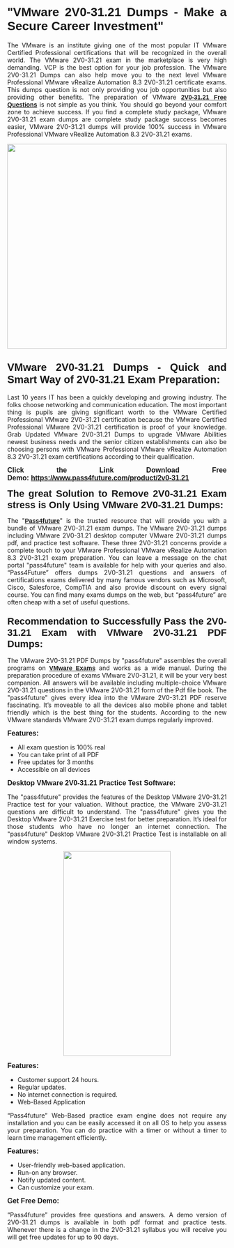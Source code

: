 
<h1 style="text-align: justify;"><span style="font-family:Tahoma,Geneva,sans-serif;"><strong>"VMware 2V0-31.21 Dumps - Make a Secure Career Investment"</strong></span></h1>

<p style="text-align: justify;">The VMware is an institute giving one of the most popular IT VMware Certified Professional certifications that will be recognized in the overall world. The VMware 2V0-31.21 exam in the marketplace is very high demanding. VCP is the best option for your job profession. The VMware 2V0-31.21 Dumps can also help move you to the next level VMware Professional VMware vRealize Automation 8.3 2V0-31.21 certificate exams. This dumps question is not only providing you job opportunities but also providing other benefits. The preparation of VMware <span style="font-family:Tahoma,Geneva,sans-serif;"><strong><a href="https://www.pass4future.com/questions/vmware/2v0-31.21">2V0-31.21 Free Questions</a></strong></span> is not simple as you think. You should go beyond your comfort zone to achieve success. If you find a complete study package, VMware 2V0-31.21 exam dumps are complete study package success becomes easier, VMware 2V0-31.21 dumps will provide 100% success in VMware Professional VMware vRealize Automation 8.3 2V0-31.21 exams.</p>

<p style="text-align: justify;"><a href="https://www.pass4future.com/product/2v0-31.21"><img alt="" src="https://lh3.googleusercontent.com/pw/AM-JKLVhEO4I138wJzOepD3laGU-R1M7eT-OTYdow6pCESip26lSeaxxzS9BVWUKuzj1e3L_MoxCfVgBEvV8ODwl1LGzlZbt6HJm3NXXplPwnYiBfuYM_eQCcVVRMaAwHdsl3AhHOZS-up7mzwmd4i4EpEGq=w1112-h625-no?authuser=0" style="width: 100%; height: 470px;" /></a></p>

<h2 style="text-align: justify;"><span style="font-size:24px;"><strong><span style="font-family:Tahoma,Geneva,sans-serif;">VMware 2V0-31.21 Dumps - Quick and Smart Way of 2V0-31.21 Exam Preparation:</span></strong></span></h2>

<p style="text-align: justify;">Last 10 years IT has been a quickly developing and growing industry. The folks choose networking and communication education. The most important thing is pupils are giving significant worth to the VMware Certified Professional VMware 2V0-31.21 certification because the VMware Certified Professional VMware 2V0-31.21 certification is proof of your knowledge. Grab Updated VMware 2V0-31.21 Dumps to upgrade VMware Abilities newest business needs and the senior citizen establishments can also be choosing persons with VMware Professional VMware vRealize Automation 8.3 2V0-31.21 exam certifications according to their qualification.</p>

<p style="text-align: justify;"><strong><span style="font-family:Lucida Sans Unicode,Lucida Grande,sans-serif;"><span style="font-size:16px;">Click the Link Download Free Demo: <a href="https://www.pass4future.com/product/2v0-31.21">https://www.pass4future.com/product/2v0-31.21</a></span></span></strong></p>

<p style="text-align: justify;"><strong><span style="font-size:22px;"><span style="font-family:Tahoma,Geneva,sans-serif;">The great Solution to Remove 2V0-31.21 Exam stress is Only Using VMware 2V0-31.21 Dumps:</span></span></strong></p>

<p style="text-align: justify;">The "<span style="font-family:Lucida Sans Unicode,Lucida Grande,sans-serif;"><a href="https://www.pass4future.com/"><strong>Pass4future</strong></a></span>" is the trusted resource that will provide you with a bundle of VMware 2V0-31.21 exam dumps. The VMware 2V0-31.21 dumps including VMware 2V0-31.21 desktop computer VMware 2V0-31.21 dumps pdf, and practice test software. These three 2V0-31.21 concerns provide a complete touch to your VMware Professional VMware vRealize Automation 8.3 2V0-31.21 exam preparation. You can leave a message on the chat portal "pass4future" team is available for help with your queries and also. “Pass4Future” offers dumps 2V0-31.21 questions and answers of certifications exams delivered by many famous vendors such as Microsoft, Cisco, Salesforce, CompTIA and also provide discount on every signal course. You can find many exams dumps on the web, but “pass4future” are often cheap with a set of useful questions.</p>

<h3 style="text-align: justify;"><span style="font-size:22px;"><strong><span style="font-family:Tahoma,Geneva,sans-serif;">Recommendation to Successfully Pass the 2V0-31.21 Exam with VMware 2V0-31.21 PDF Dumps:</span></strong></span></h3>

<p style="text-align: justify;">The VMware 2V0-31.21 PDF Dumps by "pass4future" assembles the overall programs on <span style="font-family:Lucida Sans Unicode,Lucida Grande,sans-serif;"><strong><a href="https://www.pass4future.com/vmware">VMware Exams</a></strong></span> and works as a wide manual. During the preparation procedure of exams VMware 2V0-31.21, it will be your very best companion. All answers will be available including multiple-choice VMware 2V0-31.21 questions in the VMware 2V0-31.21 form of the Pdf file book. The "pass4future" gives every idea into the VMware 2V0-31.21 PDF reserve fascinating. It’s moveable to all the devices also mobile phone and tablet friendly which is the best thing for the students. According to the new VMware standards VMware 2V0-31.21 exam dumps regularly improved.</p>

<p style="text-align: justify;"><span style="font-family:Lucida Sans Unicode,Lucida Grande,sans-serif;"><span style="font-size:16px;"><strong>Features:</strong></span></span></p>

<ul>
	<li style="text-align: justify;">All exam question is 100% real</li>
	<li style="text-align: justify;">You can take print of all PDF</li>
	<li style="text-align: justify;">Free updates for 3 months </li>
	<li style="text-align: justify;">Accessible on all devices</li>
</ul>

<p style="text-align: justify;"><span style="font-family:Tahoma,Geneva,sans-serif;"><span style="font-size:16px;"><strong>Desktop VMware 2V0-31.21 Practice Test Software:</strong></span></span></p>

<p style="text-align: justify;">The "pass4future" provides the features of the Desktop VMware 2V0-31.21 Practice test for your valuation. Without practice, the VMware 2V0-31.21 questions are difficult to understand. The "pass4future" gives you the Desktop VMware 2V0-31.21 Exercise test for better preparation. It’s ideal for those students who have no longer an internet connection. The "pass4future" Desktop VMware 2V0-31.21 Practice Test is installable on all window systems.</p>

<p style="text-align: center;"><a href="https://www.pass4future.com/product/2v0-31.21"><img alt="" src="https://lh3.googleusercontent.com/pw/AM-JKLV3yUm3jiqqIo1xIsj1VJ_UeysYexQY-pRYO0rIFl3vg11QZioN-gzffpw2AfKqFynWuvoXOreWrWS0swpr4xmOSWfwII2jvatteuqrfxiWGFBSHPiZUCoi33jqeymK5dmu-0enyX6tayRCAMHw05jv=s625-no?authuser=0" style="width: 70%; height: 470px;" /></a></p>

<p style="text-align: justify;"><span style="font-size:16px;"><span style="font-family:Lucida Sans Unicode,Lucida Grande,sans-serif;"><strong>Features:</strong></span></span></p>

<ul>
	<li style="text-align: justify;">Customer support 24 hours. </li>
	<li style="text-align: justify;">Regular updates. </li>
	<li style="text-align: justify;">No internet connection is required.</li>
	<li style="text-align: justify;">Web-Based Application</li>
</ul>

<p style="text-align: justify;">“Pass4future” Web-Based practice exam engine does not require any installation and you can be easily accessed it on all OS to help you assess your preparation. You can do practice with a timer or without a timer to learn time management efficiently.</p>

<p style="text-align: justify;"><strong><span style="font-size:16px;"><span style="font-family:Lucida Sans Unicode,Lucida Grande,sans-serif;">Features:</span></span></strong></p>

<ul>
	<li style="text-align: justify;">User-friendly web-based application.</li>
	<li style="text-align: justify;">Run-on any browser. </li>
	<li style="text-align: justify;">Notify updated content.</li>
	<li style="text-align: justify;">Can customize your exam.</li>
</ul>

<p style="text-align: justify;"><span style="font-size:16px;"><span style="font-family:Lucida Sans Unicode,Lucida Grande,sans-serif;"><strong>Get Free Demo:</strong></span></span></p>

<p style="text-align: justify;">“Pass4future” provides free questions and answers. A demo version of 2V0-31.21 dumps is available in both pdf format and practice tests. Whenever there is a change in the 2V0-31.21 syllabus you will receive you will get free updates for up to 90 days. </p>
